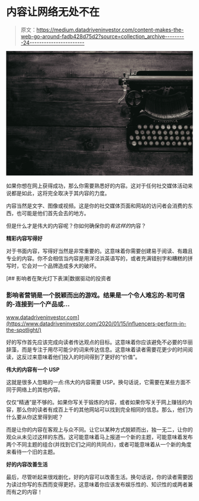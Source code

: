 # 内容让网络无处不在

> 原文：<https://medium.datadriveninvestor.com/content-makes-the-web-go-around-fadb428d75d2?source=collection_archive---------24----------------------->

![](img/dd1314c008dc657093ceb3304ff26792.png)

如果你想在网上获得成功，那么你需要熟悉好的内容。这对于任何社交媒体活动来说都是如此，这将完全取决于其内容的力度。

内容当然是文字、图像或视频。这是你的社交媒体页面和网站的访问者会消费的东西，也可能是他们首先会去的地方。

但是什么才是伟大的内容呢？你如何确保你的*有这样的*内容？

**精彩内容写得好**

对于书面内容，写得好当然是非常重要的。这意味着你需要创建易于阅读、有趣且专业的内容。你不会相信当内容是用洋泾浜英语写的，或者充满错别字和糟糕的拼写时，它会对一个品牌造成多大的破坏。

[](https://www.datadriveninvestor.com/2020/01/15/influencers-perform-in-the-spotlight/) [## 影响者在聚光灯下表演|数据驱动的投资者

### 影响者营销是一个脱颖而出的游戏。结果是一个令人难忘的-和可信的-连接到一个产品或…

www.datadriveninvestor.com](https://www.datadriveninvestor.com/2020/01/15/influencers-perform-in-the-spotlight/) 

好的写作首先应该完成向读者传达观点的目标。这意味着你应该避免不必要的华丽辞藻，而是专注于用尽可能少的词来传达信息。这意味着读者需要花更少的时间阅读，这反过来意味着他们投入的时间得到了更好的“价值”。

**伟大的内容有一个 USP**

这就是很多人忽略的一点:伟大的内容需要 USP。换句话说，它需要在某些方面不同于网络上的其他内容。

仅仅“精通”是不够的。如果你写关于锻炼的内容，或者如果你写关于网上赚钱的内容，那么你的读者有成百上千的其他网站可以找到完全相同的信息。那么，他们为什么要从你这里得到呢？

而是让你的内容在客观上与众不同。让它以某种方式脱颖而出，独一无二，让你的观众从未见过这样的东西。这可能意味着马上报道一个新的主题，可能意味着发布两个不同主题的组合(并找到它们之间的共同点)，或者可能意味着从一个新的角度来看待一个旧的主题。

**好的内容改善生活**

最后，尽管听起来很戏剧化，好的内容可以改善生活。换句话说，你的读者需要因为读过你写的东西而变得更好。这意味着你应该发布娱乐性的、知识性的或两者兼而有之的内容！